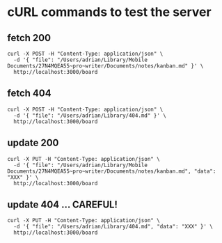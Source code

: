 # cURL commands to test the server

## fetch 200
```
curl -X POST -H "Content-Type: application/json" \
  -d '{ "file": "/Users/adrian/Library/Mobile Documents/27N4MQEA55~pro~writer/Documents/notes/kanban.md" }' \
  http://localhost:3000/board
```

## fetch 404
```
curl -X POST -H "Content-Type: application/json" \
  -d '{ "file": "/Users/adrian/Library/404.md" }' \
  http://localhost:3000/board
```

## update 200
```
curl -X PUT -H "Content-Type: application/json" \
  -d '{ "file": "/Users/adrian/Library/Mobile Documents/27N4MQEA55~pro~writer/Documents/notes/kanban.md", "data": "XXX" }' \
  http://localhost:3000/board
```

## update 404 ... CAREFUL!
```
curl -X PUT -H "Content-Type: application/json" \
  -d '{ "file": "/Users/adrian/Library/404.md", "data": "XXX" }' \
  http://localhost:3000/board
```